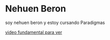# Nehuen Beron

soy nehuen beron y estoy cursando Paradigmas

[ video fundamental para ver](https://www.youtube.com/watch?v=JcdSKOjDlAs)

